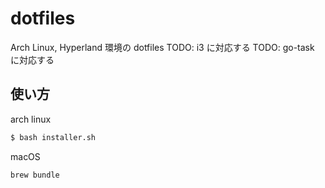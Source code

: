 # dotfiles
Arch Linux, Hyperland 環境の dotfiles
TODO: i3 に対応する
TODO: go-task に対応する

## 使い方

arch linux
```bash
$ bash installer.sh
```

macOS
```
brew bundle
```
